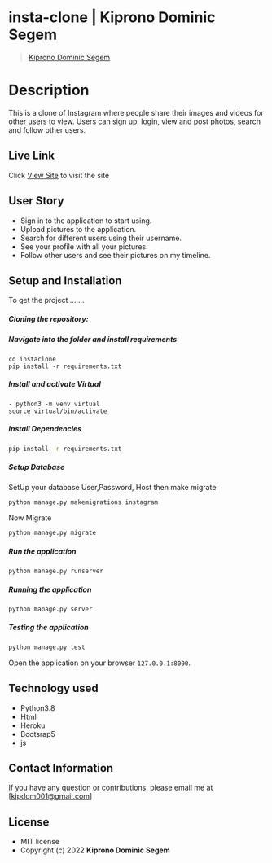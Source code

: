 # insta-clone | Kiprono Dominic Segem

>[Kiprono Dominic Segem](https://github.com/segem001)  
  
# Description  
This is a clone of  Instagram where people share their  images and videos for other users to view. 
Users can sign up, login, view and post photos, search and follow other users.
##  Live Link  
 Click [View Site]()  to visit the site
  

 
## User Story  
  
* Sign in to the application to start using.  
* Upload  pictures to the application. 
* Search for different users using their username.  
* See your profile with all your pictures.  
* Follow other users and see their pictures on my timeline.  
  

  
## Setup and Installation  
To get the project .......  
  
##### Cloning the repository:  
 
##### Navigate into the folder and install requirements  
 ```
cd instaclone
 pip install -r requirements.txt 
```
##### Install and activate Virtual  
 ```
- python3 -m venv virtual 
source virtual/bin/activate  
```  
##### Install Dependencies  
 ```bash 
 pip install -r requirements.txt 
```  
 ##### Setup Database  
  SetUp your database User,Password, Host then make migrate  
 ```bash 
python manage.py makemigrations instagram
 ``` 
 Now Migrate  
 ```bash 
 python manage.py migrate 
```
##### Run the application  
 ```bash 
 python manage.py runserver 
``` 
##### Running the application  
 ```bash 
 python manage.py server 
```
##### Testing the application  
 ```bash 
 python manage.py test 
```
Open the application on your browser `127.0.0.1:8000`.  
  
  
## Technology used  
  
* Python3.8
* Html
* Heroku
* Bootsrap5
* js

  
## Contact Information   
If you have any question or contributions, please email me at [kipdom001@gmail.com]  
  
## License 
* MIT license
* Copyright (c) 2022 **Kiprono Dominic Segem**